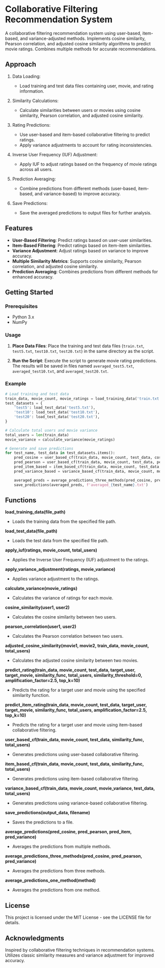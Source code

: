 # Collaborative Filtering Recommendation System

A collaborative filtering recommendation system using user-based, item-based, and variance-adjusted methods. Implements cosine similarity, Pearson correlation, and adjusted cosine similarity algorithms to predict movie ratings. Combines multiple methods for accurate recommendations.

## Approach

1. Data Loading:

   - Load training and test data files containing user, movie, and rating information.

2. Similarity Calculations:

   - Calculate similarities between users or movies using cosine similarity, Pearson correlation, and adjusted cosine similarity.

3. Rating Predictions:

   - Use user-based and item-based collaborative filtering to predict ratings.
   - Apply variance adjustments to account for rating inconsistencies.

4. Inverse User Frequency (IUF) Adjustment:

   - Apply IUF to adjust ratings based on the frequency of movie ratings across all users.

5. Prediction Averaging:

   - Combine predictions from different methods (user-based, item-based, and variance-based) to improve accuracy.

6. Save Predictions:
   - Save the averaged predictions to output files for further analysis.

## Features

- **User-Based Filtering**: Predict ratings based on user-user similarities.
- **Item-Based Filtering**: Predict ratings based on item-item similarities.
- **Variance Adjustment**: Adjust ratings based on variance to improve accuracy.
- **Multiple Similarity Metrics**: Supports cosine similarity, Pearson correlation, and adjusted cosine similarity.
- **Prediction Averaging**: Combines predictions from different methods for enhanced accuracy.

## Getting Started

### Prerequisites

- Python 3.x
- NumPy

### Usage

1. **Place Data Files**: Place the training and test data files (`train.txt`, `test5.txt`, `test10.txt`, `test20.txt`) in the same directory as the script.

2. **Run the Script**: Execute the script to generate movie rating predictions. The results will be saved in files named `averaged_test5.txt`, `averaged_test10.txt`, and `averaged_test20.txt`.

### Example

```python
# Load training and test data
train_data, movie_count, movie_ratings = load_training_data('train.txt')
test_datasets = {
    'test5': load_test_data('test5.txt'),
    'test10': load_test_data('test10.txt'),
    'test20': load_test_data('test20.txt'),
}

# Calculate total users and movie variance
total_users = len(train_data)
movie_variance = calculate_variance(movie_ratings)

# Generate and save predictions
for test_name, test_data in test_datasets.items():
    pred_cosine = user_based_cf(train_data, movie_count, test_data, cosine_similarity, total_users)
    pred_pearson = user_based_cf(train_data, movie_count, test_data, pearson_correlation, total_users)
    pred_item_based = item_based_cf(train_data, movie_count, test_data, adjusted_cosine_similarity, total_users)
    pred_variance_based = variance_based_cf(train_data, movie_count, movie_variance, test_data, total_users)

    averaged_preds = average_predictions_three_methods(pred_cosine, pred_pearson, pred_variance_based)
    save_predictions(averaged_preds, f'averaged_{test_name}.txt')
```

## Functions

**load_training_data(file_path)**

- Loads the training data from the specified file path.

**load_test_data(file_path)**

- Loads the test data from the specified file path.

**apply_iuf(ratings, movie_count, total_users)**

- Applies the Inverse User Frequency (IUF) adjustment to the ratings.

**apply_variance_adjustment(ratings, movie_variance)**

- Applies variance adjustment to the ratings.

**calculate_variance(movie_ratings)**

- Calculates the variance of ratings for each movie.

**cosine_similarity(user1, user2)**

- Calculates the cosine similarity between two users.

**pearson_correlation(user1, user2)**

- Calculates the Pearson correlation between two users.

**adjusted_cosine_similarity(movie1, movie2, train_data, movie_count, total_users)**

- Calculates the adjusted cosine similarity between two movies.

**predict_rating(train_data, movie_count, test_data, target_user, target_movie, similarity_func, total_users, similarity_threshold=0, amplification_factor=2.5, top_k=10)**

- Predicts the rating for a target user and movie using the specified similarity function.

**predict_item_rating(train_data, movie_count, test_data, target_user, target_movie, similarity_func, total_users, amplification_factor=2.5, top_k=10)**

- Predicts the rating for a target user and movie using item-based collaborative filtering.

**user_based_cf(train_data, movie_count, test_data, similarity_func, total_users)**

- Generates predictions using user-based collaborative filtering.

**item_based_cf(train_data, movie_count, test_data, similarity_func, total_users)**

- Generates predictions using item-based collaborative filtering.

**variance_based_cf(train_data, movie_count, movie_variance, test_data, total_users)**

- Generates predictions using variance-based collaborative filtering.

**save_predictions(output_data, filename)**

- Saves the predictions to a file.

**average_predictions(pred_cosine, pred_pearson, pred_item, pred_variance)**

- Averages the predictions from multiple methods.

**average_predictions_three_methods(pred_cosine, pred_pearson, pred_variance)**

- Averages the predictions from three methods.

**average_predictions_one_method(method)**

- Averages the predictions from one method.

## License

This project is licensed under the MIT License - see the LICENSE file for details.

## Acknowledgments

Inspired by collaborative filtering techniques in recommendation systems.
Utilizes classic similarity measures and variance adjustment for improved accuracy.
